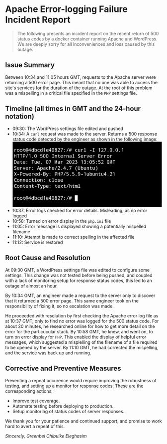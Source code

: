 # Apache Error-logging Failure Incident Report
> The following presents an incident report on the recent return of 500 status codes by a docker container running Apache and WordPress. We are deeply sorry for all inconveniences and loss caused by this outage.

## Issue Summary
Between 10:34 and 11:05 hours GMT, requests to the Apache server were returning a 500 error page. This meant that no one was able to access the site's services for the duration of the outage. At the root of this problem was a mispelling in a critical file specified in the `PHP` settings file.

## Timeline (all times in GMT and the 24-hour notation)
* 09:30: The WordPress settings file edited and pushed
* 10:34: A `curl` request was made to the server. Returns a 500 response status code detected by the engineer as shown in the following image:
   ![error response](https://github.com/coldplayz/alx-system_engineering-devops/blob/main/0x19-postmortem/error_response.jpg "Error response on curl")
* 10:37: Error logs checked for error details. Misleading, as no error logged
* 10:58: Turned on error display in the `php.ini` file
* 11:05: Error message is displayed showing a potentially mispelled filename
* 11:10: Attempt is made to correct spelling in the affected file
* 11:12: Service is restored

## Root Cause and Resolution

   At 09:30 GMT, a WordPress settings file was edited to configure some settings. This change was not tested before being pushed, and coupled with a lack of monitoring setup for response status codes, this led to an outage of almost an hour.

   By 10:34 GMT, an engineer made a request to the server only to discover that it returned a 500 error page. This same engineer took on the responsibility of fixing it, so no escalation was made.

   He proceeded with resolution by first checking the Apache error log file as at 10:37 GMT, only to find no error was logged for the 500 status code. For about 20 minutes, he researched online for how to get more detail on the error for the particucular stack. By 10:58 GMT, he knew, and went on, to turn on error display for `PHP`. This enabled the display of helpful error messages, which suggested a misplelling of the filename of a file required to be opened by the server. By 11:10 GMT, he had corrected the mispelling, and the service was back up and running.

## Corrective and Preventive Measures

   Preventing a repeat occurence would require improving the robustness of testing, and setting up a monitor for response codes. These are the corresponding actions:
   * Improve test coverage.
   * Automate testing before deploying to production.
   * Setup monitoring of status codes of server responses.

We thank you for your patience and continued support, and promise to work hard to avert a repeat of this.


_Sincerely,_
   _Greenbel Chibuike Eleghasim_
